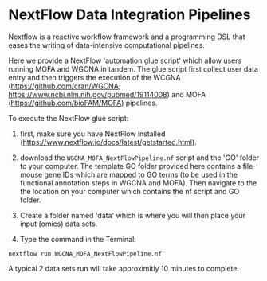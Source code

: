 # NextFlow Data Integration Pipelines
Nextflow is a reactive workflow framework and a programming DSL that eases the writing of data-intensive computational pipelines. 

Here we provide a NextFlow 'automation glue script' which allow users running MOFA and WGCNA in tandem. The glue script first collect user data entry and then triggers the execution of the WCGNA (https://github.com/cran/WGCNA; https://www.ncbi.nlm.nih.gov/pubmed/19114008) and MOFA (https://github.com/bioFAM/MOFA) pipelines.

To execute the NextFlow glue script: 
1) first, make sure you have NextFlow installed (https://www.nextflow.io/docs/latest/getstarted.html).

2) download the ```WGCNA_MOFA_NextFlowPipeline.nf``` script and the 'GO' folder to your computer. The template GO folder provided here contains a file mouse gene IDs which are mapped to GO terms (to be used in the functional annotation steps in WGCNA and MOFA). Then navigate to the the location on your computer which contains the nf script and GO folder. 

3) Create a folder named 'data' which is where you will then place your input (omics) data sets. 

4) Type the command in the Terminal: 
```
nextflow run WGCNA_MOFA_NextFlowPipeline.nf 
```
A typical 2 data sets run will take approximitly 10 minutes to complete. 
